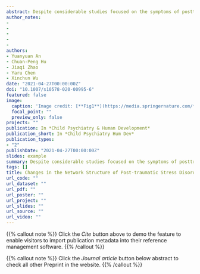 ```yaml
---
abstract: Despite considerable studies focused on the symptoms of posttraumatic stress disorder (PTSD), little is understood about how symptoms of PTSD naturalistically change over time. Using network analyses approaches, the current study aimed to understand the nature of the association between PTSD symptoms at different time points among adolescents who experienced an earthquake. This study enrolled 900 youth survivors who completed 3 assessments with the Child PTSD Symptom Scale at 1 year, 1.5 years, and 2 years after the Wenchuan earthquake. A graphical Gaussian model (GGM) was used to investigate how symptom networks changed across these time points and to identify the symptoms that were the most central within the network. Results from GGM indicated that different symptoms were observed to have highest centrality at different time points. Feeling distant or cut off from others, avoid thoughts and feelings about the trauma, and feeling irritable or having angry outbursts appeared as the node with highest centrality at 1 year (T1), 1.5 years (T2), and 2 years (T3) post-earthquake, respectively.
author_notes:
- 
- 
- 
- 
- 
authors:
- Yuanyuan An
- Chuan-Peng Hu
- Jiaqi Zhao
- Yaru Chen 
- Xinchun Wu
date: "2021-04-27T00:00:00Z"
doi: "10.1007/s10578-020-00995-6"
featured: false
image:
  caption: 'Image credit: [**Fig1**](https://media.springernature.com/full/springer-static/image/art%3A10.1007%2Fs10578-020-00995-6/MediaObjects/10578_2020_995_Fig1_HTML.png?as=webp)'
  focal_point: ""
  preview_only: false
projects: ""
publication: In *Child Psychiatry & Human Development*
publication_short: In *Child Psychiatry Hum Dev*
publication_types: 
- "2"
publishDate: "2021-04-27T00:00:00Z"
slides: example
summary: Despite considerable studies focused on the symptoms of posttraumatic stress disorder (PTSD), little is understood about how symptoms of PTSD naturalistically change over time. 
tags: []
title: Changes in the Network Structure of Post-traumatic Stress Disorder Symptoms Among Earthquake Exposed Adolescents in China:A 2-Year Longitudinal Study
url_code: ""
url_dataset: ""
url_pdf: ""
url_poster: ""
url_project: ""
url_slides: ""
url_source: ""
url_video: ""
---
```


{{% callout note %}}
Click the _Cite_ button above to demo the feature to enable visitors to import publication metadata into their reference management software.
{{% /callout %}}

{{% callout note %}}
Click the _Journal article_ button below abstract to check all other Preprint in the website.
{{% /callout %}}
